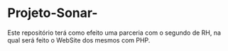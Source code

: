 # Projeto-Sonar-
Este repositório terá como efeito uma parceria com o segundo de RH, na qual será feito o WebSite dos mesmos com PHP.

